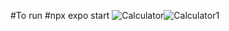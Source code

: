 #To run 
#npx expo start
![Calculator](https://github.com/SRUJANTJ/calculator/assets/91385622/df839627-395e-4086-95e3-c3f9ebb58aaa)![Calculator1](https://github.com/SRUJANTJ/calculator/assets/91385622/e9ae1a01-40eb-4544-92dd-fe1283637d9d)


